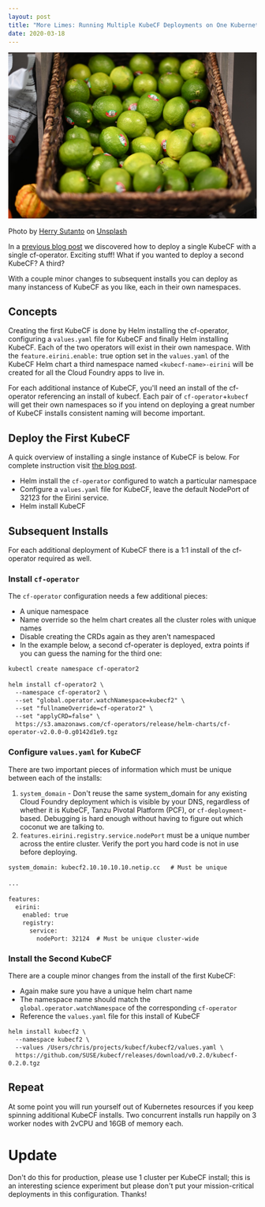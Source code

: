 ```yaml
---
layout: post
title: "More Limes: Running Multiple KubeCF Deployments on One Kubernetes Cluster"
date: 2020-03-18
---
```


![pic](https://raw.githubusercontent.com/cweibel/ghost_blog_pics/master/herry-sutanto-H18UoPLPvcE-unsplash-2.jpg)

Photo by [Herry Sutanto](https://unsplash.com/@sutanto?utm_source=unsplash&utm_medium=referral&utm_content=creditCopyText) on [Unsplash](https://unsplash.com/s/photos/limes?utm_source=unsplash&utm_medium=referral&utm_content=creditCopyText)


In a [previous blog post](https://cweibel.github.io/blog/2020/01/15/running-cloud-foundry-on-kubernetes-using-kubecf) we discovered how to deploy a single KubeCF with a single cf-operator. Exciting stuff! What if you wanted to deploy a second KubeCF? A third?

With a couple minor changes to subsequent installs you can deploy as many instancess of KubeCF as you like, each in their own namespaces.

## Concepts

Creating the first KubeCF is done by Helm installing the cf-operator, configuring a `values.yaml` file for KubeCF and finally Helm installing KubeCF. Each of the two operators will exist in their own namespace. With the `feature.eirini.enable:` true option set in the `values.yaml` of the KubeCF Helm chart a third namespace named `<kubecf-name>-eirini` will be created for all the Cloud Foundry apps to live in.

For each additional instance of KubeCF, you'll need an install of the cf-operator referencing an install of kubecf. Each pair of `cf-operator`+`kubecf` will get their own namespaces so if you intend on deploying a great number of KubeCF installs consistent naming will become important.

## Deploy the First KubeCF

A quick overview of installing a single instance of KubeCF is below. For complete instruction visit [the blog post](https://www.starkandwayne.com/blog/running-cloud-foundry-on-kubernetes-using-kubecf/).

 - Helm install the `cf-operator` configured to watch a particular namespace
 - Configure a `values.yaml` file for KubeCF, leave the default NodePort of 32123 for the Eirini service.
 - Helm install KubeCF

## Subsequent Installs

For each additional deployment of KubeCF there is a 1:1 install of the cf-operator required as well.

### Install `cf-operator`

The `cf-operator` configuration needs a few additional pieces:

 - A unique namespace
 - Name override so the helm chart creates all the cluster roles with unique names
 - Disable creating the CRDs again as they aren't namespaced
 - In the example below, a second cf-operater is deployed, extra points if you can guess the naming for the third one:

```
kubectl create namespace cf-operator2

helm install cf-operator2 \
  --namespace cf-operator2 \
  --set "global.operator.watchNamespace=kubecf2" \
  --set "fullnameOverride=cf-operator2" \
  --set "applyCRD=false" \
  https://s3.amazonaws.com/cf-operators/release/helm-charts/cf-operator-v2.0.0-0.g0142d1e9.tgz
```

### Configure `values.yaml` for KubeCF

There are two important pieces of information which must be unique between each of the installs:

 1. `system_domain` - Don't reuse the same system_domain for any existing Cloud Foundry deployment which is visible by your DNS, regardless of whether it is KubeCF, Tanzu Pivotal Platform (PCF), or `cf-deployment`-based. Debugging is hard enough without having to figure out which coconut we are talking to.
 2. `features.eirini.registry.service.nodePort` must be a unique number across the entire cluster. Verify the port you hard code is not in use before deploying.

```
system_domain: kubecf2.10.10.10.10.netip.cc   # Must be unique

...

features:
  eirini:
    enabled: true
    registry:
      service:
        nodePort: 32124  # Must be unique cluster-wide
```


### Install the Second KubeCF

There are a couple minor changes from the install of the first KubeCF:

 - Again make sure you have a unique helm chart name
 - The namespace name should match the `global.operator.watchNamespace` of the corresponding `cf-operator`
 - Reference the `values.yaml` file for this install of KubeCF

```
helm install kubecf2 \
  --namespace kubecf2 \
  --values /Users/chris/projects/kubecf/kubecf2/values.yaml \
  https://github.com/SUSE/kubecf/releases/download/v0.2.0/kubecf-0.2.0.tgz
```

## Repeat

At some point you will run yourself out of Kubernetes resources if you keep spinning additional KubeCF installs. Two concurrent installs run happily on 3 worker nodes with 2vCPU and 16GB of memory each.

# Update

Don't do this for production, please use 1 cluster per KubeCF install; this is an interesting science experiment but please don't put your mission-critical deployments in this configuration.  Thanks!

